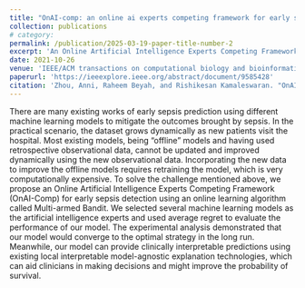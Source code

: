 ```yaml
---
title: "OnAI-comp: an online ai experts competing framework for early sepsis detection"
collection: publications
# category:  
permalink: /publication/2025-03-19-paper-title-number-2
excerpt: 'An Online Artificial Intelligence Experts Competing Framework (OnAI-Comp) for early sepsis detection via online learning'
date: 2021-10-26
venue: 'IEEE/ACM transactions on computational biology and bioinformatics'
paperurl: 'https://ieeexplore.ieee.org/abstract/document/9585428'
citation: 'Zhou, Anni, Raheem Beyah, and Rishikesan Kamaleswaran. "OnAI-comp: an online ai experts competing framework for early sepsis detection." IEEE/ACM transactions on computational biology and bioinformatics 19, no. 6 (2021): 3595-3603.'
---
```


There are many existing works of early sepsis prediction using different machine learning models to mitigate the outcomes brought by sepsis. In the practical scenario, the dataset grows dynamically as new patients visit the hospital. Most existing models, being “offline” models and having used retrospective observational data, cannot be updated and improved dynamically using the new observational data. Incorporating the new data to improve the offline models requires retraining the model, which is very computationally expensive. To solve the challenge mentioned above, we propose an Online Artificial Intelligence Experts Competing Framework (OnAI-Comp) for early sepsis detection using an online learning algorithm called Multi-armed Bandit. We selected several machine learning models as the artificial intelligence experts and used average regret to evaluate the performance of our model. The experimental analysis demonstrated that our model would converge to the optimal strategy in the long run. Meanwhile, our model can provide clinically interpretable predictions using existing local interpretable model-agnostic explanation technologies, which can aid clinicians in making decisions and might improve the probability of survival.
